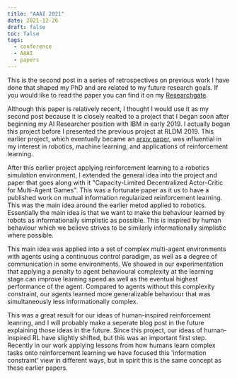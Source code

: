 ```yaml
---
title: "AAAI 2021"
date: 2021-12-26
draft: false
toc: false
tags:
  - conference
  - AAAI
  - papers
---
```


This is the second post in a series of retrospectives on previous work I have done that shaped my PhD and are related to my future research goals. If you would like to read the paper you can find it on my [Researchgate](https://www.researchgate.net/publication/354551984_Capacity-Limited_Decentralized_Actor-Critic_for_Multi-Agent_Games). 

Although this paper is relatively recent, I thought I would use it as my second post because it is closely realted to a project that I began soon after beginning my AI Researcher position with IBM in early 2019. I actually began this project before I presented the previous project at RLDM 2019. This earlier project, which eventually became an [arxiv paper](https://www.researchgate.net/publication/349345269_Consolidation_via_Policy_Information_Regularization_in_Deep_RL_for_Multi-Agent_Games), was influential in my interest in robotics, machine learning, and applications of reinforcement learning. 

After this earlier project applying reinforcement learning to a robotics simulation environment, I extended the general idea into the project and paper that goes along with it "Capacity-Limited Decentralized Actor-Critic for Multi-Agent Games". This was a fortunate paper as it us to have a published work on mutual information regularized reinforcement learning. This was the main idea around the earlier metod applied to robotics. Essentially the main idea is that we want to make the behaviour learned by robots as informationally simplistic as possible. This is inspired by human behaviour which we believe strives to be similarly informationally simplistic where possible. 

This main idea was applied into a set of complex multi-agent environments with agents using a continuous control paradigm, as well as a degree of communication in some environments. We showed in our experimentation that applying a penalty to agent behavioural complexity at the learning stage can improve learning speed as well as the eventual highest performance of the agent. Compared to agents without this complexity constraint, our agents learned more generalizable behaviour that was simultaneously less informationally complex. 

This was a great result for our ideas of human-inspired reinforcement leanring, and I will probably make a seperate blog post in the future explaining those ideas in the future. Since this project, our ideas of human-inspired RL have slightly shifted, but this was an important first step. Recently in our work applying lessons from how humans learn complex tasks onto reinforcement learning we have focused this 'information constraint' view in different ways, but in spirit this is the same concept as these earlier papers. 